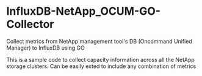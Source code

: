 # InfluxDB-NetApp_OCUM-GO-Collector
Collect metrics from NetApp management tool's DB (Oncommand Unified Manager) to InfluxDB using GO

This is a sample code to collect capacity information across all the NetApp storage clusters. Can be easily exted to include any combination of metrics
